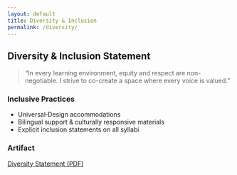 ```yaml
---
layout: default
title: Diversity & Inclusion
permalink: /diversity/
---
```


## Diversity & Inclusion Statement

> “In every learning environment, equity and respect are non-negotiable. I strive to co-create a space where every voice is valued.”

### Inclusive Practices  
- Universal‐Design accommodations  
- Bilingual support & culturally responsive materials  
- Explicit inclusion statements on all syllabi

### Artifact  
<a href="/assets/Diversity_Statement.pdf"
   target="_blank"
   rel="noopener"
   aria-label="Download Diversity Statement">
  Diversity Statement (PDF)
</a>
